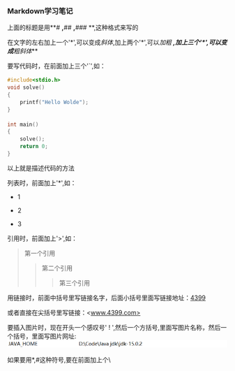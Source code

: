 ### Markdown学习笔记

上面的标题是用**# **,**## **,**### **,这种格式来写的

在文字的左右加上一个'\*',可以变成*斜体*,加上两个'\*',可以**加粗 **,加上三个'\*',可以变成***粗斜体***

要写代码时，在前面加上三个'`',如：

```c
#include<stdio.h>
void solve()
{
    printf("Hello Wolde");
}

int main()
{
    solve();
    return 0;
}
```

以上就是描述代码的方法

列表时，前面加上'\*',如：

* 1
* 2

* 3

引用时，前面加上'>',如：

> 第一个引用
> > 第二个引用
> > > 第三个引用

用链接时，前面中括号里写链接名字，后面小括号里面写链接地址：[4399](www.4399.com)

或者直接在尖括号里写链接：<www.4399.com>

要插入图片时，现在开头一个感叹号' ! ',然后一个方括号,里面写图片名称，然后一个括号，里面写图片网址:   ![1](https://raw.githubusercontent.com/HQLF/Picture/main/1.png)

如果要用\*,\#这种符号,要在前面加上个\


